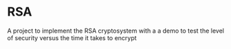 # RSA
A project to implement the RSA cryptosystem with a a demo to test the level of security versus the time it takes to 
encrypt